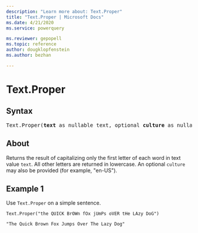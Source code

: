 ```yaml
---
description: "Learn more about: Text.Proper"
title: "Text.Proper | Microsoft Docs"
ms.date: 4/21/2020
ms.service: powerquery

ms.reviewer: gepopell
ms.topic: reference
author: dougklopfenstein
ms.author: bezhan

---
```

# Text.Proper

## Syntax

<pre>
Text.Proper(<b>text</b> as nullable text, optional <b>culture</b> as nullable text) as nullable text
</pre> 
  
## About  
Returns the result of capitalizing only the first letter of each word in text value `text`. All other letters are returned in lowercase. An optional `culture` may also be provided (for example, "en-US").

## Example 1
Use `Text.Proper` on a simple sentence.

```powerquery-m
Text.Proper("the QUICK BrOWn fOx jUmPs oVER tHe LAzy DoG")
```

`"The Quick Brown Fox Jumps Over The Lazy Dog"`

